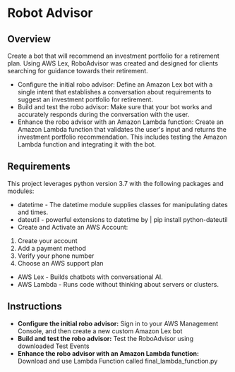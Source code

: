 # Robot Advisor

**Overview**
----
Create a bot that will recommend an investment portfolio for a retirement plan. Using AWS Lex, RoboAdvisor was created and designed for clients searching for guidance towards their retirement.

- Configure the initial robo advisor: Define an Amazon Lex bot with a single intent that establishes a conversation about requirements to suggest an investment portfolio for retirement.
- Build and test the robo advisor: Make sure that your bot works and accurately responds during the conversation with the user.
- Enhance the robo advisor with an Amazon Lambda function: Create an Amazon Lambda function that validates the user's input and returns the investment portfolio recommendation. This includes testing the Amazon Lambda function and integrating it with the bot.

**Requirements**
----
This project leverages python version 3.7 with the following packages and modules:

- datetime - The datetime module supplies classes for manipulating dates and times.
- dateutil - powerful extensions to datetime by | pip install python-dateutil
- Create and Activate an AWS Account:

1) Create your account
2) Add a payment method
3) Verify your phone number
4) Choose an AWS support plan
- AWS Lex - Builds chatbots with conversational AI.
- AWS Lambda - Runs code without thinking about servers or clusters.

**Instructions**
----
- **Configure the initial robo advisor:**
Sign in to your AWS Management Console, and then create a new custom Amazon Lex bot
- **Build and test the robo advisor:**
Test the RoboAdvisor using downloaded Test Events
- **Enhance the robo advisor with an Amazon Lambda function:**
Download and use Lambda Function called final_lambda_function.py
